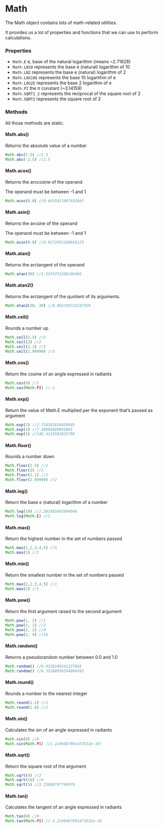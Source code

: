 # Math

The Math object contains lots of math-related utilities.

It provides us a lot of properties and functions that we can use to perform calculations.

### Properties <a href="#properties" id="properties"></a>

* `Math.E` e, base of the natural logarithm (means \~2.71828)
* `Math.LN10` represents the base e (natural) logarithm of 10
* `Math.LN2` represents the base e (natural) logarithm of 2
* `Math.LOG10E` represents the base 10 logarithm of e
* `Math.LOG2E` represents the base 2 logarithm of e
* `Math.PI` the π constant (\~3.14159)
* `Math.SQRT1_2` represents the reciprocal of the square root of 2
* `Math.SQRT2` represents the square root of 2

### Methods <a href="#methods" id="methods"></a>

All those methods are static.

#### Math.abs() <a href="#mathabs" id="mathabs"></a>

Returns the absolute value of a number

```jsx
Math.abs(2.5) //2.5
Math.abs(-2.5) //2.5
```

#### Math.acos() <a href="#mathacos" id="mathacos"></a>

Returns the arccosine of the operand

The operand must be between -1 and 1

```jsx
Math.acos(0.8) //0.6435011087932843
```

#### Math.asin() <a href="#mathasin" id="mathasin"></a>

Returns the arcsine of the operand

The operand must be between -1 and 1

```jsx
Math.asin(0.8) //0.9272952180016123
```

#### Math.atan() <a href="#mathatan" id="mathatan"></a>

Returns the arctangent of the operand

```jsx
Math.atan(30) //1.5374753309166493
```

#### Math.atan2() <a href="#mathatan2" id="mathatan2"></a>

Returns the arctangent of the quotient of its arguments.

```jsx
Math.atan2(30, 20) //0.982793723247329
```

#### Math.ceil() <a href="#mathceil" id="mathceil"></a>

Rounds a number up

```jsx
Math.ceil(2.5) //3
Math.ceil(2) //2
Math.ceil(2.1) //3
Math.ceil(2.99999) //3
```

#### Math.cos() <a href="#mathcos" id="mathcos"></a>

Return the cosine of an angle expressed in radiants

```jsx
Math.cos(0) //1
Math.cos(Math.PI) //-1
```

#### Math.exp() <a href="#mathexp" id="mathexp"></a>

Return the value of Math.E multiplied per the exponent that’s passed as argument

```jsx
Math.exp(1) //2.718281828459045
Math.exp(2) //7.38905609893065
Math.exp(5) //148.4131591025766
```

#### Math.floor() <a href="#mathfloor" id="mathfloor"></a>

Rounds a number down

```jsx
Math.floor(2.5) //2
Math.floor(2) //2
Math.floor(2.1) //2
Math.floor(2.99999) //2
```

#### Math.log() <a href="#mathlog" id="mathlog"></a>

Return the base _e_ (natural) logarithm of a number

```jsx
Math.log(10) //2.302585092994046
Math.log(Math.E) //1
```

#### Math.max() <a href="#mathmax" id="mathmax"></a>

Return the highest number in the set of numbers passed

```jsx
Math.max(1,2,3,4,5) //5
Math.max(1) //1
```

#### Math.min() <a href="#mathmin" id="mathmin"></a>

Return the smallest number in the set of numbers passed

```jsx
Math.max(1,2,3,4,5) //1
Math.max(1) //1
```

#### Math.pow() <a href="#mathpow" id="mathpow"></a>

Return the first argument raised to the second argument

```jsx
Math.pow(1, 2) //1
Math.pow(2, 1) //2
Math.pow(2, 2) //4
Math.pow(2, 4) //16
```

#### Math.random() <a href="#mathrandom" id="mathrandom"></a>

Returns a pseudorandom number between 0.0 and 1.0

```jsx
Math.random() //0.9318168241227056
Math.random() //0.35268950194094395
```

#### Math.round() <a href="#mathround" id="mathround"></a>

Rounds a number to the nearest integer

```jsx
Math.round(1.2) //1
Math.round(1.6) //2
```

#### Math.sin() <a href="#mathsin" id="mathsin"></a>

Calculates the sin of an angle expressed in radiants

```jsx
Math.sin(0) //0
Math.sin(Math.PI) //1.2246467991473532e-16)
```

#### Math.sqrt() <a href="#mathsqrt" id="mathsqrt"></a>

Return the square root of the argument

```jsx
Math.sqrt(4) //2
Math.sqrt(16) //4
Math.sqrt(5) //2.23606797749979
```

#### Math.tan() <a href="#mathtan" id="mathtan"></a>

Calculates the tangent of an angle expressed in radiants

```jsx
Math.tan(0) //0
Math.tan(Math.PI) //-1.2246467991473532e-16
```
